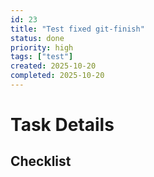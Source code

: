 ```yaml
---
id: 23
title: "Test fixed git-finish"
status: done
priority: high
tags: ["test"]
created: 2025-10-20
completed: 2025-10-20
---
```


# Task Details

## Checklist
